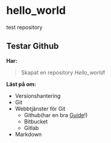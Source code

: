 # hello_world
test repository  
## Testar Github
**Har:**

>Skapat en repository _Hello_world_!

**Läst på om:**
 * Versionshantering
 * Git
 * Webbtjänster för Git
   * Github(har en bra [Guide](https://guides.github.com/activities/hello-world/)!)
   * Bitbucket 
   * Gitlab
 * Markdown
 
 

